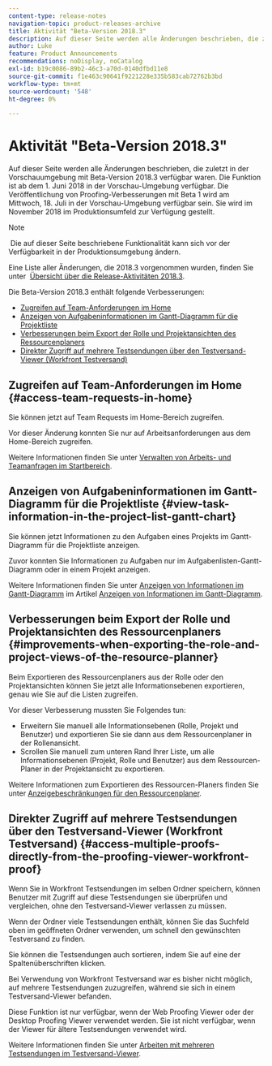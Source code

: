 ```yaml
---
content-type: release-notes
navigation-topic: product-releases-archive
title: Aktivität "Beta-Version 2018.3"
description: Auf dieser Seite werden alle Änderungen beschrieben, die zuletzt in der Vorschauumgebung mit Beta-Version 2018.3 verfügbar waren. Die Funktion ist ab dem 1. Juni 2018 in der Vorschau-Umgebung verfügbar. Die Veröffentlichung von Proofing-Verbesserungen mit Beta 1 wird am Mittwoch, 18. Juli in der Vorschau-Umgebung verfügbar sein. Sie wird im November 2018 im Produktionsumfeld zur Verfügung gestellt.
author: Luke
feature: Product Announcements
recommendations: noDisplay, noCatalog
exl-id: b19c0086-89b2-46c3-a70d-0140dfbd11e8
source-git-commit: f1e463c90641f9221228e335b583cab72762b3bd
workflow-type: tm+mt
source-wordcount: '548'
ht-degree: 0%

---
```


# Aktivität &quot;Beta-Version 2018.3&quot;

Auf dieser Seite werden alle Änderungen beschrieben, die zuletzt in der Vorschauumgebung mit Beta-Version 2018.3 verfügbar waren. Die Funktion ist ab dem 1. Juni 2018 in der Vorschau-Umgebung verfügbar. Die Veröffentlichung von Proofing-Verbesserungen mit Beta 1 wird am Mittwoch, 18. Juli in der Vorschau-Umgebung verfügbar sein. Sie wird im November 2018 im Produktionsumfeld zur Verfügung gestellt.

>[!NOTE]
>
> Die auf dieser Seite beschriebene Funktionalität kann sich vor der Verfügbarkeit in der Produktionsumgebung ändern.

Eine Liste aller Änderungen, die 2018.3 vorgenommen wurden, finden Sie unter  [Übersicht über die Release-Aktivitäten 2018.3](../../../../product-announcements/product-releases/quarterly-release-archive/2018.3-release-activity/2018-3-release-activity-overview.md).

Die Beta-Version 2018.3 enthält folgende Verbesserungen:

* [Zugreifen auf Team-Anforderungen im Home](#access-team-requests-in-home)
* [Anzeigen von Aufgabeninformationen im Gantt-Diagramm für die Projektliste](#view-task-information-in-the-project-list-gantt-chart)
* [Verbesserungen beim Export der Rolle und Projektansichten des Ressourcenplaners](#improvements-when-exporting-the-role-and-project-views-of-the-resource-planner)
* [Direkter Zugriff auf mehrere Testsendungen über den Testversand-Viewer (Workfront Testversand)](#access-multiple-proofs-directly-from-the-proofing-viewer-workfront-proof)

## Zugreifen auf Team-Anforderungen im Home {#access-team-requests-in-home}

Sie können jetzt auf Team Requests im Home-Bereich zugreifen.

Vor dieser Änderung konnten Sie nur auf Arbeitsanforderungen aus dem Home-Bereich zugreifen.

Weitere Informationen finden Sie unter [Verwalten von Arbeits- und Teamanfragen im Startbereich](../../../../workfront-basics/using-home/using-the-home-area/manage-work-and-team-requests-home.md).

## Anzeigen von Aufgabeninformationen im Gantt-Diagramm für die Projektliste {#view-task-information-in-the-project-list-gantt-chart}

Sie können jetzt Informationen zu den Aufgaben eines Projekts im Gantt-Diagramm für die Projektliste anzeigen. 

Zuvor konnten Sie Informationen zu Aufgaben nur im Aufgabenlisten-Gantt-Diagramm oder in einem Projekt anzeigen.

Weitere Informationen finden Sie unter [Anzeigen von Informationen im Gantt-Diagramm](../../../../manage-work/gantt-chart/use-the-gantt-chart/view-info-in-gantt.md) im Artikel [Anzeigen von Informationen im Gantt-Diagramm](../../../../manage-work/gantt-chart/use-the-gantt-chart/view-info-in-gantt.md).

## Verbesserungen beim Export der Rolle und Projektansichten des Ressourcenplaners {#improvements-when-exporting-the-role-and-project-views-of-the-resource-planner}

Beim Exportieren des Ressourcenplaners aus der Rolle oder den Projektansichten können Sie jetzt alle Informationsebenen exportieren, genau wie Sie auf die Listen zugreifen.

Vor dieser Verbesserung mussten Sie Folgendes tun:

* Erweitern Sie manuell alle Informationsebenen (Rolle, Projekt und Benutzer) und exportieren Sie sie dann aus dem Ressourcenplaner in der Rollenansicht.
* Scrollen Sie manuell zum unteren Rand Ihrer Liste, um alle Informationsebenen (Projekt, Rolle und Benutzer) aus dem Ressourcen-Planer in der Projektansicht zu exportieren.

Weitere Informationen zum Exportieren des Ressourcen-Planers finden Sie unter [Anzeigebeschränkungen für den Ressourcenplaner](../../../../resource-mgmt/resource-planning/resource-planner-display-limitations.md).

## Direkter Zugriff auf mehrere Testsendungen über den Testversand-Viewer (Workfront Testversand) {#access-multiple-proofs-directly-from-the-proofing-viewer-workfront-proof}

Wenn Sie in Workfront Testsendungen im selben Ordner speichern, können Benutzer mit Zugriff auf diese Testsendungen sie überprüfen und vergleichen, ohne den Testversand-Viewer verlassen zu müssen. 

Wenn der Ordner viele Testsendungen enthält, können Sie das Suchfeld oben im geöffneten Ordner verwenden, um schnell den gewünschten Testversand zu finden.

Sie können die Testsendungen auch sortieren, indem Sie auf eine der Spaltenüberschriften klicken.

Bei Verwendung von Workfront Testversand war es bisher nicht möglich, auf mehrere Testsendungen zuzugreifen, während sie sich in einem Testversand-Viewer befanden.

Diese Funktion ist nur verfügbar, wenn der Web Proofing Viewer oder der Desktop Proofing Viewer verwendet werden. Sie ist nicht verfügbar, wenn der Viewer für ältere Testsendungen verwendet wird.

Weitere Informationen finden Sie unter [Arbeiten mit mehreren Testsendungen im Testversand-Viewer](../../../../workfront-proof/wp-work-proofsfiles/review-proofs-wpv/work-with-multiple-proofs.md).
